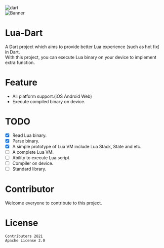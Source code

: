 ![dart](https://github.com/dartlua/luart/workflows/dart/badge.svg)  
![Banner](https://github.com/dartlua/luart/img/top_banner.png)

# Lua-Dart
A Dart project which aims to provide better Lua experience (such as hot fix) in Dart.  
With this project, you can execute Lua binary on your device to implement extra function.


# Feature
- All platform support.(iOS Android Web)
- Execute compiled binary on device.

# TODO
- [x] Read Lua binary.
- [x] Parse binary.
- [x] A simple prototype of Lua VM include Lua Stack, State and etc..
- [ ] A complete Lua VM.
- [ ] Ability to execute Lua script.
- [ ] Compiler on device.
- [ ] Standard library.

# Contributor
Welcome everyone to contribute to this project.

# License
```
Contributers 2021
Apache License 2.0
```
